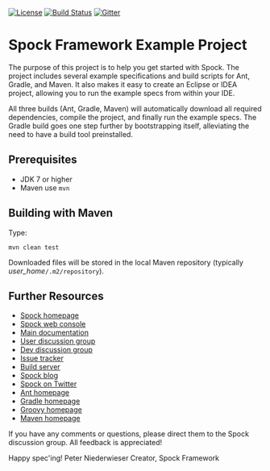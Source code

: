 [![License](https://img.shields.io/badge/License-Apache%202.0-blue.svg)](https://github.com/spockframework/spock/blob/master/LICENSE)
[![Build Status](https://img.shields.io/travis/spockframework/spock-example/master.svg?label=Build)](https://travis-ci.org/spockframework/spock-example)
[![Gitter](https://badges.gitter.im/spockframework/spock.svg)](https://gitter.im/spockframework/spock?utm_source=badge&utm_medium=badge&utm_campaign=pr-badge)

Spock Framework Example Project
===============================

The purpose of this project is to help you get started with Spock. The project includes several example specifications and build scripts for Ant, Gradle, and Maven. It also makes it easy to create an Eclipse or IDEA project, allowing you to run the example specs from within your IDE.

All three builds (Ant, Gradle, Maven) will automatically download all required dependencies, compile the project, and finally run the example specs. The Gradle build goes one step further by bootstrapping itself, alleviating the need to have a build tool preinstalled.

Prerequisites
-------------
- JDK 7 or higher
- Maven use `mvn` 

Building with Maven
-------------------
Type:

    mvn clean test

Downloaded files will be stored in the local Maven repository (typically *user_home*`/.m2/repository`).


Further Resources
-----------------

* [Spock homepage](http://spockframework.org)
* [Spock web console](https://meetspock.appspot.com)
* [Main documentation](http://docs.spockframework.org/)
* [User discussion group](http://forum.spockframework.org)
* [Dev discussion group](http://dev.forum.spockframework.org)
* [Issue tracker](http://issues.spockframework.org)
* [Build server](http://builds.spockframework.org)
* [Spock blog](http://blog.spockframework.org)
* [Spock on Twitter](https://twitter.com/spockframework)
* [Ant homepage](http://ant.apache.org)
* [Gradle homepage](http://www.gradle.org)
* [Groovy homepage](http://groovy-lang.org/)
* [Maven homepage](http://maven.apache.org)

If you have any comments or questions, please direct them to the Spock discussion group. All feedback is appreciated!

Happy spec'ing!
Peter Niederwieser
Creator, Spock Framework

